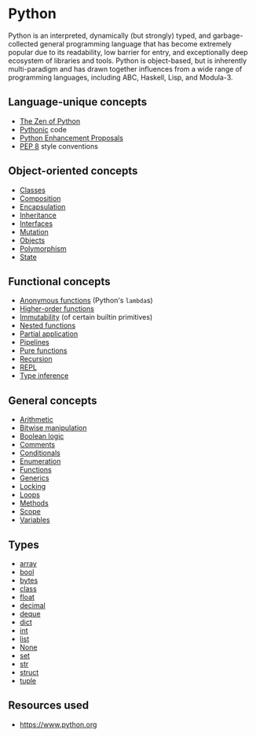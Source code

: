 # Python

Python is an interpreted, dynamically (but strongly) typed, and garbage-collected general programming language that has become extremely popular due to its readability, low barrier for entry, and exceptionally deep ecosystem of libraries and tools. Python is object-based, but is inherently multi-paradigm and has drawn together influences from a wide range of programming languages, including ABC, Haskell, Lisp, and Modula-3.

## Language-unique concepts

- [The Zen of Python](./info/zen_of_python.md)
- [Pythonic](./info/pythonic.md) code
- [Python Enhancement Proposals](./info/python_enhancement_proposals.md)
- [PEP 8](./info/pep_8_style_guide.md) style conventions

## Object-oriented concepts

- [Classes](../../../reference/concepts/classes.md)
- [Composition](../../../reference/concepts/composition.md)
- [Encapsulation](../../../reference/concepts/encapsulation.md)
- [Inheritance](../../../reference/concepts/inheritance.md)
- [Interfaces](../../../reference/concepts/interfaces.md)
- [Mutation](../../../reference/concepts/mutation.md)
- [Objects](../../../reference/concepts/objects.md)
- [Polymorphism](../../../reference/concepts/polymorphism.md)
- [State](../../../reference/concepts/state.md)

## Functional concepts

- [Anonymous functions](../../../reference/concepts/anonymous_functions.md) (Python's `lambda`s)
- [Higher-order functions](../../../reference/concepts/higher_order_functions.md)
- [Immutability](../../../reference/concepts/immutability.md) (of certain builtin primitives)
- [Nested functions](../../../reference/concepts/nested_functions.md)
- [Partial application](../../../reference/concepts/partial_application.md)
- [Pipelines](../../../reference/concepts/pipelines.md)
- [Pure functions](../../../reference/concepts/pure_functions.md)
- [Recursion](../../../reference/concepts/recursion.md)
- [REPL](../../../reference/concepts/repl.md)
- [Type inference](../../../reference/concepts/type_inference.md)

## General concepts

- [Arithmetic](../../../reference/concepts/arithmetic.md)
- [Bitwise manipulation](../../../reference/concepts/bitwise_manipulation.md)
- [Boolean logic](../../../reference/concepts/boolean_logic.md)
- [Comments](../../../reference/concepts/comments.md)
- [Conditionals](../../../reference/concepts/conditionals.md)
- [Enumeration](../../../reference/concepts/enumeration.md)
- [Functions](../../../reference/concepts/functions.md)
- [Generics](../../../reference/concepts/generics.md)
- [Locking](../../../reference/concepts/locking.md)
- [Loops](../../../reference/concepts/loops.md)
- [Methods](../../../reference/concepts/methods.md)
- [Scope](../../../reference/concepts/scope.md)
- [Variables](../../../reference/concepts/variables.md)

## Types

- [array](../../../reference/types/array.md)
- [bool](../../../reference/types/boolean.md)
- [bytes](../../../reference/types/bytes.md)
- [class](../../../reference/types/class.md)
- [float](../../../reference/types/floating_point_number.md)
- [decimal](../../../reference/types/decimal_number.md)
- [deque](../../../reference/types/deque.md)
- [dict](../../../reference/types/hash_map.md)
- [int](../../../reference/types/integer.md)
- [list](../../../reference/types/list.md)
- [None](../../../reference/types/null.md)
- [set](../../../reference/types/set.md)
- [str](../../../reference/types/string.md)
- [struct](../../../reference/types/struct.md)
- [tuple](../../../reference/types/tuple.md)

## Resources used

- https://www.python.org
